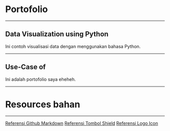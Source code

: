 # Portofolio
---
## Data Visualization using Python
Ini contoh visualisasi data dengan menggunakan bahasa Python.


---
## Use-Case of 
Ini adalah portofolio saya eheheh.

---

# Resources bahan
---
[Referensi Github Markdown](https://github.com/adam-p/markdown-here/wiki/Markdown-Cheatsheet)
[Referensi Tombol Shield](https://shields.io/#your-badge)
[Referensi Logo Icon](https://simpleicons.org/)